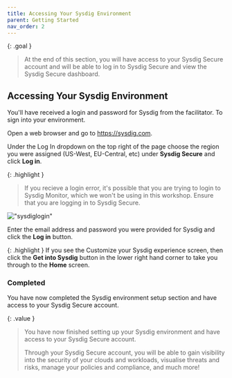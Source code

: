```yaml
---
title: Accessing Your Sysdig Environment
parent: Getting Started
nav_order: 2
---
```


{: .goal }
>At the end of this section, you will have access to your Sysdig Secure account and will be able to log in to Sysdig Secure and view the Sysdig Secure dashboard.

## Accessing Your Sysdig Environment

You'll have received a login and password for Sysdig from the facilitator. To sign into your environment.

Open a web browser and go to <https://sysdig.com>.

Under the Log In dropdown on the top right of the page choose the region you were assigned (US-West, EU-Central, etc) under **Sysdig Secure** and click **Log in**.

{: .highlight }
> If you recieve a login error, it's possible that you are trying to login to Sysdig Monitor, which we won't be using in this workshop. Ensure that you are logging in to Sysdig Secure.

!["sysdiglogin"]({{site.baseurl}}/assets/images/sysdiglogin.png)

Enter the email address and password you were provided for Sysdig and click the **Log in** button.

{: .highlight }
If you see the Customize your Sysdig experience screen, then click the **Get into Sysdig** button in the lower right hand corner to take you through to the **Home** screen.


### Completed

You have now completed the Sysdig environment setup section and have access to your Sysdig Secure account.

{: .value }
>You have now finished setting up your Sysdig environment and have access to your Sysdig Secure account.
> 
>Through your Sysdig Secure account, you will be able to gain visibility into the security of your clouds and workloads, visualise threats and risks, manage your policies and compliance, and much more!
